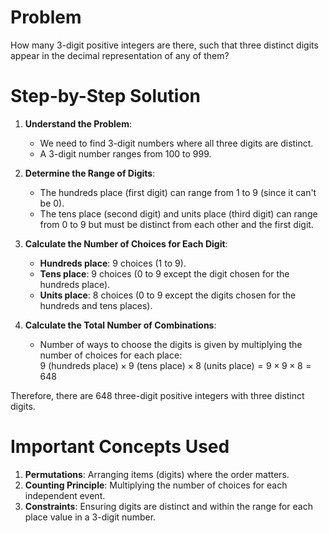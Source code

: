 # Problem
How many 3-digit positive integers are there, such that three distinct digits appear in the decimal representation of any of them?

# Step-by-Step Solution

1. **Understand the Problem**:
    - We need to find 3-digit numbers where all three digits are distinct.
    - A 3-digit number ranges from 100 to 999.

2. **Determine the Range of Digits**:
    - The hundreds place (first digit) can range from 1 to 9 (since it can't be 0).
    - The tens place (second digit) and units place (third digit) can range from 0 to 9 but must be distinct from each other and the first digit.

3. **Calculate the Number of Choices for Each Digit**:
    - **Hundreds place**: 9 choices (1 to 9).
    - **Tens place**: 9 choices (0 to 9 except the digit chosen for the hundreds place).
    - **Units place**: 8 choices (0 to 9 except the digits chosen for the hundreds and tens places).

4. **Calculate the Total Number of Combinations**:
    - Number of ways to choose the digits is given by multiplying the number of choices for each place:  
    $9 \text{ (hundreds place)} \times 9 \text{ (tens place)} \times 8 \text{ (units place)} = 9 \times 9 \times 8 = 648$

Therefore, there are 648 three-digit positive integers with three distinct digits.

# Important Concepts Used
1. **Permutations**: Arranging items (digits) where the order matters.
2. **Counting Principle**: Multiplying the number of choices for each independent event.
3. **Constraints**: Ensuring digits are distinct and within the range for each place value in a 3-digit number.